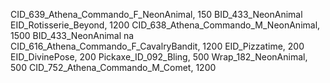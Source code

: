CID_639_Athena_Commando_F_NeonAnimal, 150
BID_433_NeonAnimal
EID_Rotisserie_Beyond, 1200
CID_638_Athena_Commando_M_NeonAnimal, 1500
BID_433_NeonAnimal
na
CID_616_Athena_Commando_F_CavalryBandit, 1200
EID_Pizzatime, 200
EID_DivinePose, 200
Pickaxe_ID_092_Bling, 500
Wrap_182_NeonAnimal, 500
CID_752_Athena_Commando_M_Comet, 1200
